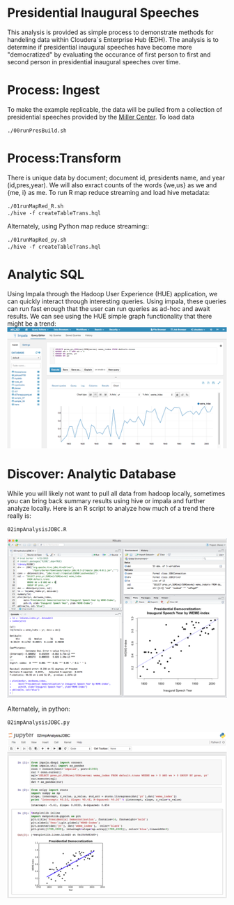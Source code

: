 
# Presidential Inaugural Speeches

This analysis is provided as simple process to demonstrate methods for handeling data within Cloudera`s Enterprise Hub (EDH). The analysis is to determine if presidential inaugural speeches have become more "democratized" by evaluating the occurance of first person to first and second person in presidential inaugural speeches over time.

# Process: Ingest 

 To make the example replicable, the data will be pulled from a collection of presidential speeches provided by the [Miller Center](http://millercenter.org/president/speeches). To load data

    ./00runPresBuild.sh

# Process:Transform

 There is unique data by document; document id, presidents name, and year (id,pres,year). We will also exract counts of the words {we,us} as we and {me, i} as me. To run R map reduce streaming and load hive metadata:

    ./01runMapRed_R.sh
    ./hive -f createTableTrans.hql

   Alternately, using Python map reduce streaming::

    ./01runMapRed_py.sh
    ./hive -f createTableTrans.hql

# Analytic SQL

Using Impala through the Hadoop User Experience (HUE) application, we can quickly interact through interesting queries. Using impala, these queries can run fast enough that the user can run queries as ad-hoc and await results. We can see using the HUE simple graph functionality that there might be a trend:
![HUE](https://github.com/babarka/pres/raw/master/snapshot_HUE.png "Quick Analysis in HUE")

# Discover: Analytic Database


 While you will likely not want to pull all data from hadoop locally, sometimes you can bring back summary results using hive or impala and further analyze locally. Here is an R script to analyze how much of a trend there really is:

    02impAnalysisJDBC.R

![R Analysis](https://github.com/babarka/pres/raw/master/snapshot_R.png "R Analysis with Plot")

 Alternately, in python:

    02impAnalysisJDBC.py

![Python Analysis](https://github.com/babarka/pres/raw/master/snapshot_py.png "Python Analysis with Plot")
